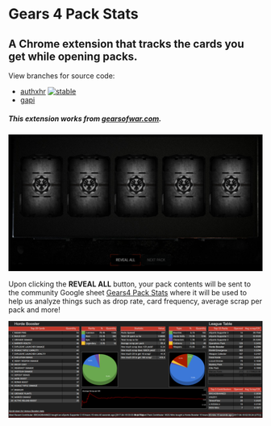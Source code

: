 # Gears 4 Pack Stats
## A Chrome extension that tracks the cards you get while opening packs.

View branches for source code:

* [authxhr](https://github.com/TheanosLearning/Gears4PackStats/tree/authxhr) [![stable](http://badges.github.io/stability-badges/dist/stable.svg)](http://github.com/badges/stability-badges)
* [gapi](https://github.com/TheanosLearning/Gears4PackStats/tree/gapi)

##### This extension works from [gearsofwar.com](https://gearsofwar.com/cards).

![open-pack](https://github.com/TheanosLearning/Gears4PackStats/raw/master/images/open-pack.png)

Upon clicking the **REVEAL ALL** button, your pack contents will be sent to the community
Google sheet [Gears4 Pack Stats](https://docs.google.com/spreadsheets/d/1JMSBn2s6GQxhn9ylj2INB0kQFF0G7tqMLT4y0p31upk/view#gid=402222379) where it will be used to help us analyze things such
as drop rate, card frequency, average scrap per pack and more!

![pack-stats-dashboard](https://github.com/TheanosLearning/Gears4PackStats/raw/master/images/pack-stats-dashboard.png)
